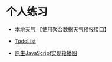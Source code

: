 # 个人练习
* [本地天气](https://xxxxxxiyj.github.io/Demo/ShowTheLocalWeather/index.html)
【使用聚合数据天气预报接口】

* [TodoList](https://xxxxxxiyj.github.io/Demo/TodoApp/index.html)
* [原生JavaScript实现轮播图](https://xxxxxxiyj.github.io/Demo/Carousel/index.html)